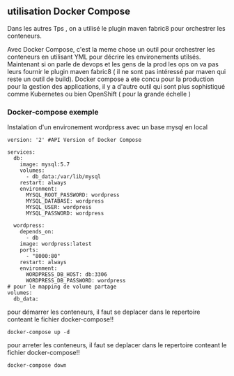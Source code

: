 ## utilisation Docker Compose

Dans les autres Tps , on a utilisé le plugin maven fabric8 pour orchestrer les conteneurs.

Avec Docker Compose, c'est la meme chose un outil pour orchestrer les conteneurs en utilisant YML pour décrire les environements utilsés.
Maintenant si on parle de devops et les gens de la prod les ops on va pas leurs fournir le plugin maven fabric8 ( il ne sont pas intéressé par maven qui reste un outil de build).
Docker compose a ete concu pour la production pour la gestion des applications, il y a d'autre outil qui sont plus sophistiqué comme Kubernetes ou bien OpenShift ( pour la grande échelle ) 

### Docker-compose exemple

Instalation d'un environement wordpress avec un base mysql en local

```
version: '2' #API Version of Docker Compose

services:
  db:
    image: mysql:5.7
    volumes:
      - db_data:/var/lib/mysql
    restart: always
    environment:
      MYSQL_ROOT_PASSWORD: wordpress
      MYSQL_DATABASE: wordpress
      MYSQL_USER: wordpress
      MYSQL_PASSWORD: wordpress

  wordpress:
    depends_on:
      - db
    image: wordpress:latest
    ports:
      - "8000:80"
    restart: always
    environment:
      WORDPRESS_DB_HOST: db:3306
      WORDPRESS_DB_PASSWORD: wordpress
# pour le mapping de volume partage
volumes:
  db_data:
```
pour démarrer les conteneurs, il faut se deplacer dans le repertoire conteant le fichier docker-compose!!
 
```docker-compose up -d```


pour arreter les conteneurs, il faut se deplacer dans le repertoire conteant le fichier docker-compose!!

```docker-compose down```
